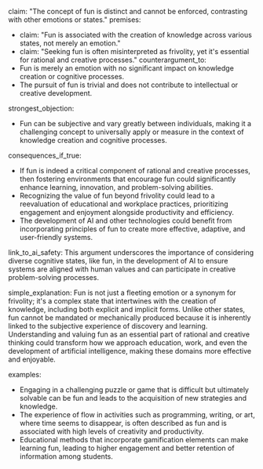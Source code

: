claim: "The concept of fun is distinct and cannot be enforced, contrasting with other emotions or states."
premises:
  - claim: "Fun is associated with the creation of knowledge across various states, not merely an emotion."
  - claim: "Seeking fun is often misinterpreted as frivolity, yet it's essential for rational and creative processes."
counterargument_to:
  - Fun is merely an emotion with no significant impact on knowledge creation or cognitive processes.
  - The pursuit of fun is trivial and does not contribute to intellectual or creative development.

strongest_objection:
  - Fun can be subjective and vary greatly between individuals, making it a challenging concept to universally apply or measure in the context of knowledge creation and cognitive processes.

consequences_if_true:
  - If fun is indeed a critical component of rational and creative processes, then fostering environments that encourage fun could significantly enhance learning, innovation, and problem-solving abilities.
  - Recognizing the value of fun beyond frivolity could lead to a reevaluation of educational and workplace practices, prioritizing engagement and enjoyment alongside productivity and efficiency.
  - The development of AI and other technologies could benefit from incorporating principles of fun to create more effective, adaptive, and user-friendly systems.

link_to_ai_safety: This argument underscores the importance of considering diverse cognitive states, like fun, in the development of AI to ensure systems are aligned with human values and can participate in creative problem-solving processes.

simple_explanation: Fun is not just a fleeting emotion or a synonym for frivolity; it's a complex state that intertwines with the creation of knowledge, including both explicit and implicit forms. Unlike other states, fun cannot be mandated or mechanically produced because it is inherently linked to the subjective experience of discovery and learning. Understanding and valuing fun as an essential part of rational and creative thinking could transform how we approach education, work, and even the development of artificial intelligence, making these domains more effective and enjoyable.

examples:
  - Engaging in a challenging puzzle or game that is difficult but ultimately solvable can be fun and leads to the acquisition of new strategies and knowledge.
  - The experience of flow in activities such as programming, writing, or art, where time seems to disappear, is often described as fun and is associated with high levels of creativity and productivity.
  - Educational methods that incorporate gamification elements can make learning fun, leading to higher engagement and better retention of information among students.